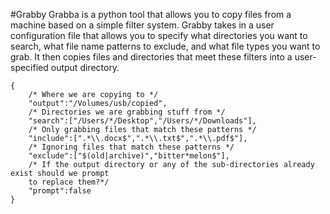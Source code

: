 #Grabby
Grabba is a python tool that allows you to copy files from a machine based on a simple filter system. Grabby takes in a user configuration file that allows you to specify what directories you want to search, what file name patterns to exclude, and what file types you want to grab. It then copies files and directories that meet these filters into a user-specified output directory.

```
{
    /* Where we are copying to */
    "output":"/Volumes/usb/copied",
    /* Directories we are grabbing stuff from */
    "search":["/Users/*/Desktop","/Users/*/Downloads"],
    /* Only grabbing files that match these patterns */
    "include":[".*\\.docx$",".*\\.txt$",".*\\.pdf$"],
    /* Ignoring files that match these patterns */
    "exclude":["$(old|archive)","bitter*melon$"],
    /* If the output directory or any of the sub-directories already exist should we prompt
    to replace them?*/
    "prompt":false
}
```
